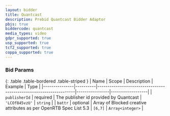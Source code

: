 ```yaml
---
layout: bidder
title: Quantcast
description: Prebid Quantcast Bidder Adaptor
pbjs: true
biddercode: quantcast
media_types: video
gdpr_supported: true
usp_supported: true
tcf2_supported: true
coppa_supported: true
---
```


### Bid Params

{: .table .table-bordered .table-striped }
| Name          | Scope    | Description                                                       | Example        | Type             |
|---------------|----------|-------------------------------------------------------------------|----------------|------------------|
| `publisherId` | required | The publisher id provided by Quantcast                            | `'LCOf845vzU'` | `string`         |
| `battr`       | optional | Array of Blocked creative attributes as per OpenRTB Spec List 5.3 | `[6,7]`        | `Array<integer>` |
